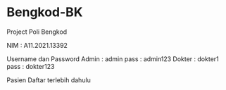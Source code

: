 # Bengkod-BK
Project Poli Bengkod

NIM : A11.2021.13392

Username dan Password
Admin : admin pass : admin123
Dokter : dokter1 pass : dokter123

Pasien Daftar terlebih dahulu
